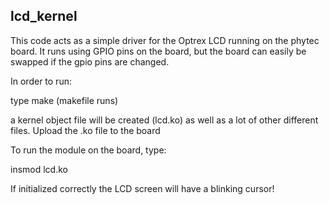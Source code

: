 ## lcd_kernel

This code acts as a simple driver for the Optrex LCD running on the phytec board.  It runs using GPIO pins on the board, but the board can easily be swapped if the gpio pins are changed.


In order to run:

type make (makefile runs)

a kernel object file will be created (lcd.ko) as well as a lot of other different files. Upload the .ko file to the board

To run the module on the board, type:

insmod lcd.ko

If initialized correctly the LCD screen will have a blinking cursor!